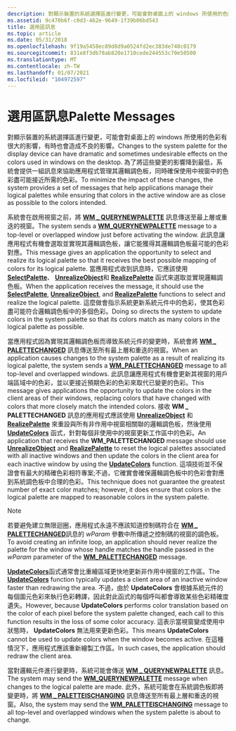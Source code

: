 ```yaml
---
description: 對顯示裝置的系統選擇區進行變更，可能會對桌面上的 windows 所使用的色彩有很大的影響，有時也會造成不良的影響。
ms.assetid: 9c470b6f-c0d3-462e-9649-1f39b06bd543
title: 選用區訊息
ms.topic: article
ms.date: 05/31/2018
ms.openlocfilehash: 9f19a5458ec89d8d9a0524fd2ec383de740c0179
ms.sourcegitcommit: 831e8f3db78ab820e1710cede244553c70e50500
ms.translationtype: MT
ms.contentlocale: zh-TW
ms.lasthandoff: 01/07/2021
ms.locfileid: "104972597"
---
```

# <a name="palette-messages"></a><span data-ttu-id="337f1-103">選用區訊息</span><span class="sxs-lookup"><span data-stu-id="337f1-103">Palette Messages</span></span>

<span data-ttu-id="337f1-104">對顯示裝置的系統選擇區進行變更，可能會對桌面上的 windows 所使用的色彩有很大的影響，有時也會造成不良的影響。</span><span class="sxs-lookup"><span data-stu-id="337f1-104">Changes to the system palette for the display device can have dramatic and sometimes undesirable effects on the colors used in windows on the desktop.</span></span> <span data-ttu-id="337f1-105">為了將這些變更的影響降到最低，系統會提供一組訊息來協助應用程式管理其邏輯調色板，同時確保使用中視窗中的色彩盡可能接近所需的色彩。</span><span class="sxs-lookup"><span data-stu-id="337f1-105">To minimize the impact of these changes, the system provides a set of messages that help applications manage their logical palettes while ensuring that colors in the active window are as close as possible to the colors intended.</span></span>

<span data-ttu-id="337f1-106">系統會在啟用視窗之前，將 [**WM \_ QUERYNEWPALETTE**](wm-querynewpalette.md) 訊息傳送至最上層或重迭的視窗。</span><span class="sxs-lookup"><span data-stu-id="337f1-106">The system sends a [**WM\_QUERYNEWPALETTE**](wm-querynewpalette.md) message to a top-level or overlapped window just before activating the window.</span></span> <span data-ttu-id="337f1-107">此訊息讓應用程式有機會選取並實現其邏輯調色板，讓它能獲得其邏輯調色板最可能的色彩對應。</span><span class="sxs-lookup"><span data-stu-id="337f1-107">This message gives an application the opportunity to select and realize its logical palette so that it receives the best possible mapping of colors for its logical palette.</span></span> <span data-ttu-id="337f1-108">當應用程式收到訊息時，它應該使用 [**SelectPalette**](/windows/desktop/api/Wingdi/nf-wingdi-selectpalette)、 [**UnrealizeObject**](/windows/desktop/api/Wingdi/nf-wingdi-unrealizeobject)和 [**RealizePalette**](/windows/desktop/api/Wingdi/nf-wingdi-realizepalette) 函式來選取並實現邏輯調色板。</span><span class="sxs-lookup"><span data-stu-id="337f1-108">When the application receives the message, it should use the [**SelectPalette**](/windows/desktop/api/Wingdi/nf-wingdi-selectpalette), [**UnrealizeObject**](/windows/desktop/api/Wingdi/nf-wingdi-unrealizeobject), and [**RealizePalette**](/windows/desktop/api/Wingdi/nf-wingdi-realizepalette) functions to select and realize the logical palette.</span></span> <span data-ttu-id="337f1-109">這麼做會指示系統更新系統元件中的色彩，使其色彩盡可能符合邏輯調色板中的多個色彩。</span><span class="sxs-lookup"><span data-stu-id="337f1-109">Doing so directs the system to update colors in the system palette so that its colors match as many colors in the logical palette as possible.</span></span>

<span data-ttu-id="337f1-110">當應用程式因為實現其邏輯調色板而導致系統元件的變更時，系統會將 [**WM \_ PALETTECHANGED**](wm-palettechanged.md) 訊息傳送至所有最上層和重迭的視窗。</span><span class="sxs-lookup"><span data-stu-id="337f1-110">When an application causes changes to the system palette as a result of realizing its logical palette, the system sends a [**WM\_PALETTECHANGED**](wm-palettechanged.md) message to all top-level and overlapped windows.</span></span> <span data-ttu-id="337f1-111">此訊息讓應用程式有機會更新其視窗的用戶端區域中的色彩，並以更接近預期色彩的色彩來取代已變更的色彩。</span><span class="sxs-lookup"><span data-stu-id="337f1-111">This message gives applications the opportunity to update the colors in the client areas of their windows, replacing colors that have changed with colors that more closely match the intended colors.</span></span> <span data-ttu-id="337f1-112">接收 **WM \_ PALETTECHANGED** 訊息的應用程式應該使用 [**UnrealizeObject**](/windows/desktop/api/Wingdi/nf-wingdi-unrealizeobject) 和 [**RealizePalette**](/windows/desktop/api/Wingdi/nf-wingdi-realizepalette) 來重設與所有非作用中視窗相關聯的邏輯調色板，然後使用 [**UpdateColors**](/windows/desktop/api/Wingdi/nf-wingdi-updatecolors) 函式，針對每個非使用中的視窗更新工作區中的色彩。</span><span class="sxs-lookup"><span data-stu-id="337f1-112">An application that receives the **WM\_PALETTECHANGED** message should use [**UnrealizeObject**](/windows/desktop/api/Wingdi/nf-wingdi-unrealizeobject) and [**RealizePalette**](/windows/desktop/api/Wingdi/nf-wingdi-realizepalette) to reset the logical palettes associated with all inactive windows and then update the colors in the client area for each inactive window by using the [**UpdateColors**](/windows/desktop/api/Wingdi/nf-wingdi-updatecolors) function.</span></span> <span data-ttu-id="337f1-113">這項技術並不保證會有最大的精確色彩相符專案;不過，它確實會確保邏輯調色板中的色彩會對應到系統調色板中合理的色彩。</span><span class="sxs-lookup"><span data-stu-id="337f1-113">This technique does not guarantee the greatest number of exact color matches; however, it does ensure that colors in the logical palette are mapped to reasonable colors in the system palette.</span></span>

> [!Note]  
> <span data-ttu-id="337f1-114">若要避免建立無限迴圈，應用程式永遠不應該知道控制碼符合在 [**WM \_ PALETTECHANGED**](wm-palettechanged.md)訊息的 *wParam* 參數中所傳遞之控制碼的視窗的調色板。</span><span class="sxs-lookup"><span data-stu-id="337f1-114">To avoid creating an infinite loop, an application should never realize the palette for the window whose handle matches the handle passed in the *wParam* parameter of the [**WM\_PALETTECHANGED**](wm-palettechanged.md) message.</span></span>

 

<span data-ttu-id="337f1-115">[**UpdateColors**](/windows/desktop/api/Wingdi/nf-wingdi-updatecolors)函式通常會比重繪區域更快地更新非作用中視窗的工作區。</span><span class="sxs-lookup"><span data-stu-id="337f1-115">The [**UpdateColors**](/windows/desktop/api/Wingdi/nf-wingdi-updatecolors) function typically updates a client area of an inactive window faster than redrawing the area.</span></span> <span data-ttu-id="337f1-116">不過，由於 **UpdateColors** 會根據系統元件的每個圖元色彩來執行色彩轉譯，因此對此函式的每個呼叫都會導致某些色彩精確度遺失。</span><span class="sxs-lookup"><span data-stu-id="337f1-116">However, because **UpdateColors** performs color translation based on the color of each pixel before the system palette changed, each call to this function results in the loss of some color accuracy.</span></span> <span data-ttu-id="337f1-117">這表示當視窗變成使用中狀態時， **UpdateColors** 無法用來更新色彩。</span><span class="sxs-lookup"><span data-stu-id="337f1-117">This means **UpdateColors** cannot be used to update colors when the window becomes active.</span></span> <span data-ttu-id="337f1-118">在這種情況下，應用程式應該重新繪製工作區。</span><span class="sxs-lookup"><span data-stu-id="337f1-118">In such cases, the application should redraw the client area.</span></span>

<span data-ttu-id="337f1-119">當對邏輯元件進行變更時，系統可能會傳送 [**WM \_ QUERYNEWPALETTE**](wm-querynewpalette.md) 訊息。</span><span class="sxs-lookup"><span data-stu-id="337f1-119">The system may send the [**WM\_QUERYNEWPALETTE**](wm-querynewpalette.md) message when changes to the logical palette are made.</span></span> <span data-ttu-id="337f1-120">此外，系統可能會在系統調色板即將變更時，將 [**WM \_ PALETTEISCHANGING**](wm-paletteischanging.md) 訊息傳送至所有最上層和重迭的視窗。</span><span class="sxs-lookup"><span data-stu-id="337f1-120">Also, the system may send the [**WM\_PALETTEISCHANGING**](wm-paletteischanging.md) message to all top-level and overlapped windows when the system palette is about to change.</span></span>

 

 



